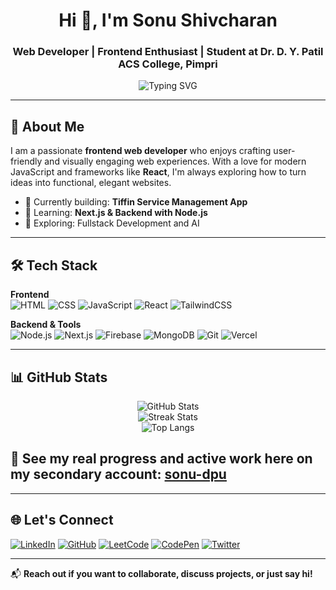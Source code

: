 <h1 align="center">Hi 👋, I'm Sonu Shivcharan</h1>
<h3 align="center">Web Developer | Frontend Enthusiast | Student at Dr. D. Y. Patil ACS College, Pimpri</h3>

<p align="center">
  <img src="https://readme-typing-svg.herokuapp.com?font=Fira+Code&weight=500&size=22&pause=1000&center=true&vCenter=true&width=435&lines=Frontend+Developer+%F0%9F%92%BB;React+%7C+Next.js+Learner;Passionate+about+Clean+UI+%26+UX" alt="Typing SVG" />
</p>

---

## 🚀 About Me
I am a passionate **frontend web developer** who enjoys crafting user-friendly and visually engaging web experiences. With a love for modern JavaScript and frameworks like **React**, I'm always exploring how to turn ideas into functional, elegant websites.

- 🔭 Currently building: **Tiffin Service Management App**
- 🌱 Learning: **Next.js & Backend with Node.js**
- 🧠 Exploring: Fullstack Development and AI


---

## 🛠️ Tech Stack

**Frontend**  
![HTML](https://img.shields.io/badge/-HTML5-E34F26?style=flat-square&logo=html5&logoColor=white)
![CSS](https://img.shields.io/badge/-CSS3-1572B6?style=flat-square&logo=css3)
![JavaScript](https://img.shields.io/badge/-JavaScript-F7DF1E?style=flat-square&logo=javascript&logoColor=black)
![React](https://img.shields.io/badge/-React-61DAFB?style=flat-square&logo=react)
![TailwindCSS](https://img.shields.io/badge/-TailwindCSS-38B2AC?style=flat-square&logo=tailwind-css)

**Backend & Tools**  
![Node.js](https://img.shields.io/badge/-Node.js-339933?style=flat-square&logo=node.js&logoColor=white)
![Next.js](https://img.shields.io/badge/-Next.js-000000?style=flat-square&logo=next.js)
![Firebase](https://img.shields.io/badge/-Firebase-FFCA28?style=flat-square&logo=firebase)
![MongoDB](https://img.shields.io/badge/-MongoDB-47A248?style=flat-square&logo=mongodb)
![Git](https://img.shields.io/badge/-Git-F05032?style=flat-square&logo=git&logoColor=white)
![Vercel](https://img.shields.io/badge/-Vercel-000000?style=flat-square&logo=vercel)

---

## 📊 GitHub Stats

<p align="center">
  <img src="https://github-readme-stats.vercel.app/api?username=sonu-shivcharan&show_icons=true&theme=radical" alt="GitHub Stats" />
  <br />
  <img src="https://github-readme-streak-stats.herokuapp.com/?user=sonu-shivcharan&theme=dark" alt="Streak Stats" />
  <br />
  <img src="https://github-readme-stats.vercel.app/api/top-langs/?username=sonu-shivcharan&layout=compact&theme=radical" alt="Top Langs" />
</p>



## 📍 **See my real progress and active work here on my secondary account:** [sonu-dpu](https://github.com/sonu-dpu)
---

## 🌐 Let's Connect

[![LinkedIn](https://img.shields.io/badge/-LinkedIn-0077B5?style=flat-square&logo=linkedin)](https://linkedin.com/in/sonushivcharan)
[![GitHub](https://img.shields.io/badge/-GitHub-181717?style=flat-square&logo=github)](https://github.com/sonu-dpu)
[![LeetCode](https://img.shields.io/badge/-LeetCode-FFA116?style=flat-square&logo=leetcode)](https://leetcode.com/u/sonu-shivcharan/)
[![CodePen](https://img.shields.io/badge/-Codepen-000000?style=flat-square&logo=codepen)](https://codepen.io/SonuShivcharan)
[![Twitter](https://img.shields.io/badge/-Twitter-1DA1F2?style=flat-square&logo=twitter)](https://twitter.com/SonuShivcharan)




---

📬 **Reach out if you want to collaborate, discuss projects, or just say hi!**
